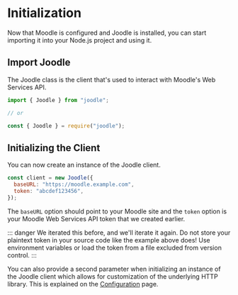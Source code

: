 # Initialization

Now that Moodle is configured and Joodle is installed, you can start importing it into your Node.js project and using it.

## Import Joodle

The Joodle class is the client that's used to interact with Moodle's Web Services API.

```js
import { Joodle } from "joodle";

// or

const { Joodle } = require("joodle");
```

## Initializing the Client

You can now create an instance of the Joodle client.

```js
const client = new Joodle({
  baseURL: "https://moodle.example.com",
  token: "abcdef123456",
});
```

The `baseURL` option should point to your Moodle site and the `token` option is your Moodle Web Services API token that we created earlier.

::: danger
We iterated this before, and we'll iterate it again. Do not store your plaintext token in your source code like the example above does! Use environment variables or load the token from a file excluded from version control.
:::

You can also provide a second parameter when initializing an instance of the Joodle client which allows for customization of the underlying HTTP library. This is explained on the [Configuration](/guide/configuration.html) page.
